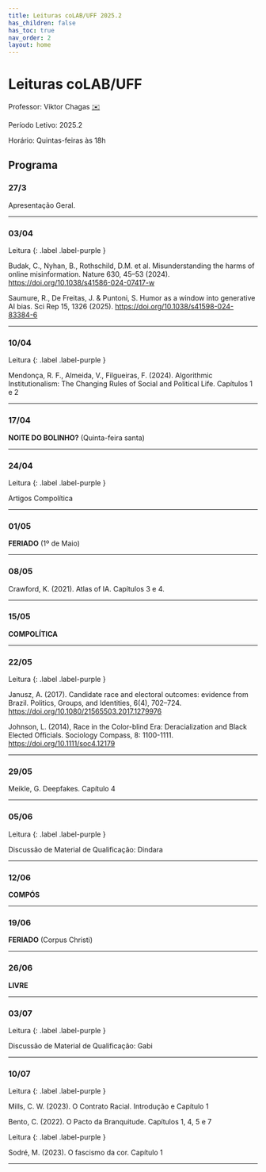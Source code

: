 ```yaml
---
title: Leituras coLAB/UFF 2025.2
has_children: false
has_toc: true
nav_order: 2
layout: home
---
```


# Leituras coLAB/UFF

Professor: Viktor Chagas [✉️](mailto:viktor@midia.uff.br)

Período Letivo: 2025.2

Horário: Quintas-feiras às 18h

## Programa


### 27/3

Apresentação Geral.

---

### 03/04

Leitura
{: .label .label-purple } 

Budak, C., Nyhan, B., Rothschild, D.M. et al. Misunderstanding the harms of online misinformation. Nature 630, 45–53 (2024). https://doi.org/10.1038/s41586-024-07417-w

Saumure, R., De Freitas, J. & Puntoni, S. Humor as a window into generative AI bias. Sci Rep 15, 1326 (2025). https://doi.org/10.1038/s41598-024-83384-6

---

### 10/04

Leitura
{: .label .label-purple } 

Mendonça, R. F., Almeida, V., Filgueiras, F. (2024). Algorithmic Institutionalism: The Changing Rules of Social and Political Life. Capítulos 1 e 2


---

### 17/04

**NOITE DO BOLINHO?** (Quinta-feira santa)

---

### 24/04

Leitura
{: .label .label-purple } 

Artigos Compolítica


---

### 01/05

**FERIADO** (1º de Maio)

---

### 08/05

Crawford, K. (2021). Atlas of IA. Capítulos 3 e 4.

---

### 15/05

**COMPOLÍTICA**

---

### 22/05

Leitura
{: .label .label-purple } 

Janusz, A. (2017). Candidate race and electoral outcomes: evidence from Brazil. Politics, Groups, and Identities, 6(4), 702–724. https://doi.org/10.1080/21565503.2017.1279976

Johnson, L. (2014), Race in the Color-blind Era: Deracialization and Black Elected Officials. Sociology Compass, 8: 1100-1111. https://doi.org/10.1111/soc4.12179

---

### 29/05

Meikle, G. Deepfakes. Capítulo 4

---

### 05/06

Leitura
{: .label .label-purple } 

Discussão de Material de Qualificação: Dindara

---

### 12/06

**COMPÓS**

---

### 19/06

**FERIADO** (Corpus Christi)

---

### 26/06

**LIVRE**

---

### 03/07

Leitura
{: .label .label-purple } 

Discussão de Material de Qualificação: Gabi

---

### 10/07

Leitura
{: .label .label-purple } 

Mills, C. W. (2023). O Contrato Racial. Introdução e Capítulo 1

Bento, C. (2022). O Pacto da Branquitude. Capítulos 1, 4, 5 e 7

Leitura
{: .label .label-purple } 

Sodré, M. (2023). O fascismo da cor. Capítulo 1

---


